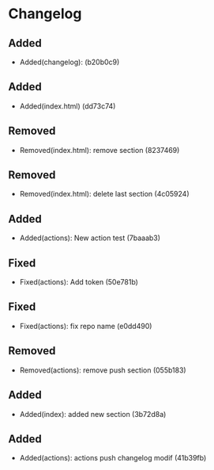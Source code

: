 # Changelog

## Added
- Added(changelog): (b20b0c9)
## Added
- Added(index.html) (dd73c74)
## Removed
- Removed(index.html): remove section (8237469)
## Removed
- Removed(index.html): delete last section (4c05924)
## Added
- Added(actions): New action test (7baaab3)
## Fixed
- Fixed(actions): Add token (50e781b)
## Fixed
- Fixed(actions): fix repo name (e0dd490)
## Removed
- Removed(actions): remove push section (055b183)
## Added
- Added(index): added new section (3b72d8a)
## Added
- Added(actions): actions push changelog modif (41b39fb)
